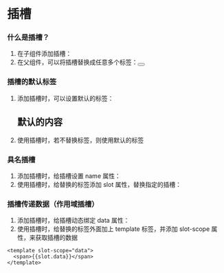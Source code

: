 # 插槽

### 什么是插槽？
1.  在子组件添加插槽：<slot></slot>
2.  在父组件，可以将插槽替换成任意多个标签：<button></button>

### 插槽的默认标签
1.  添加插槽时，可以设置默认的标签：<slot><h2>默认的内容</h2></h2></slot>
2.  使用插槽时，若不替换标签，则使用默认的标签

### 具名插槽
1.  添加插槽时，给插槽设置 name 属性：<slot name="left"></slot>
2.  使用插槽时，给替换的标签添加 slot 属性，替换指定的插槽：<span slot="left"></span>

### 插槽传递数据（作用域插槽）
1.  添加插槽时，给插槽动态绑定 data 属性：<slot :data="message"></slot>
2.  使用插槽时，给替换的标签外面加上 template 标签，并添加 slot-scope 属性，来获取插槽的数据
  ```vue
  <template slot-scope="data">
    <span>{{slot.data}}</span>
  </template>
  ```

### 